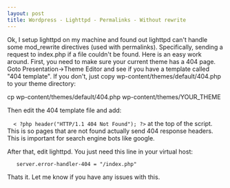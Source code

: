 ```yaml
--- 
layout: post
title: Wordpress - Lighttpd - Permalinks - Without rewrite
---
```

Ok, I setup lighttpd on my machine and found out lighttpd can't handle some mod_rewrite directives (used with permalinks). Specifically, sending a request to index.php if a file couldn't be found. Here is an easy work around. First, you need to make sure your current theme has a 404 page. Goto Presentation->Theme Editor and see if you have a template called "404 template". If you don't, just copy wp-content/themes/default/404.php to your theme directory:

cp wp-content/themes/default/404.php wp-content/themes/YOUR_THEME

Then edit the 404 template file and add: 
	
`	< ?php header("HTTP/1.1 404 Not Found"); ?>
`
at the top of the script. This is so pages that are not found actually send 404 response headers. This is important for search engine bots like google.


After that, edit lighttpd. You just need this line in your virtual host:

`	server.error-handler-404 = "/index.php"`

Thats it. Let me know if you have any issues with this.
